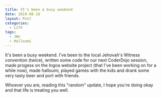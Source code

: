 ```yaml
---
title: It's been a busy weekend
date: 2019-08-18
layout: Post
categories:
  - Life
tags:
  - JWs
  - Halloumi
---
```


It's been a busy weekend. I've been to the local Jehovah's Witness convention (twice), written some code for our next CoderDojo session, made progess on the Ingoa website project (that I've been working on for a while now), made halloumi, played games with the kids and drank some very tasty beer and port with friends.

<!-- more -->

Whoever you are, reading this "random" update, I hope you're doing okay and that life is treating you well.
